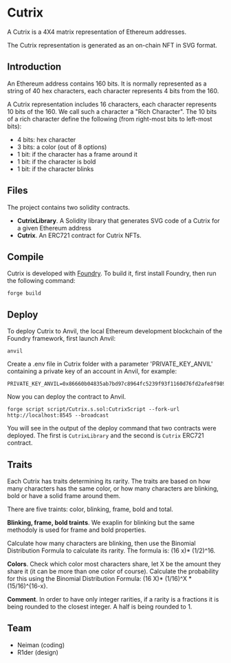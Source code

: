 # Cutrix
A Cutrix is a 4X4 matrix representation of Ethereum addresses. 

The Cutrix representation is generated as an on-chain NFT in SVG format.

## Introduction
An Ethereum address contains 160 bits. It is normally represented as a string of 40 hex characters, each character represents 4 bits from the 160.

A Cutrix representation includes 16 characters, each character represents 10 bits of the 160. We call such a character a "Rich Character".
The 10 bits of a rich character define the following (from right-most bits to left-most bits):

- 4 bits: hex character
- 3 bits: a color (out of 8 options)
- 1 bit: if the character has a frame around it
- 1 bit: if the character is bold
- 1 bit: if the character blinks

## Files
The project contains two solidity contracts.
- **CutrixLibrary**. A Solidity library that generates SVG code of a Cutrix for a given Ethereum address
- **Cutrix**. An ERC721 contract for Cutrix NFTs.

## Compile
Cutrix is developed with [Foundry](https://getfoundry.sh/). To build it, first install Foundry, then run the following command:
```
forge build
```

## Deploy
To deploy Cutrix to Anvil, the local Ethereum development blockchain of the Foundry framework, first launch Anvil:
```
anvil
```

Create a .env file in Cutrix folder with a parameter 'PRIVATE_KEY_ANVIL' containing a private key of an account in Anvil, for example:
```
PRIVATE_KEY_ANVIL=0x86660b04835ab7bd97c8964fc5239f93f1160d76fd2afe8f9891082132197a7a
```

Now you can deploy the contract to Anvil.
```
forge script script/Cutrix.s.sol:CutrixScript --fork-url http://localhost:8545 --broadcast
```

You will see in the output of the deploy command that two contracts were deployed. The first is `CutrixLibrary` and the second is `Cutrix` ERC721 contract.

## Traits
Each Cutrix has traits determining its rarity. The traits are based on how many characters has the same color, or how many characters are blinking, bold or have a solid frame around them. 

There are five traints: color, blinking, frame, bold and total.

**Blinking, frame, bold traints**. We exaplin for blinking but the same methodoly is used for frame and bold properties.

Calculate how many characters are blinking, then use the Binomial Distribution Formula to calculate its rarity. The formula is: (16 x)* (1/2)^16.

**Colors**. Check which color most characters share, let X be the amount they share it (it can be more than one color of course). Calculate the probability for this using the Binomial Distribution Formula: (16 X)* (1/16)^X * (15/16)^{16-x}.

**Comment**. In order to have only integer rarities, if a rarity is a fractions it is being rounded to the closest integer. A half is being rounded to 1.

## Team
- Neiman (coding)
- R1der (design)
